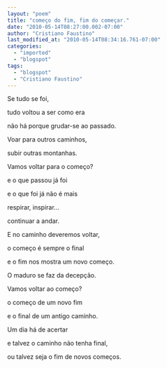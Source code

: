 ```yaml
---
layout: "poem"
title: "começo do fim, fim do começar."
date: "2010-05-14T08:27:00.002-07:00"
author: "Cristiano Faustino"
last_modified_at: "2010-05-14T08:34:16.761-07:00"
categories:
  - "imported"
  - "blogspot"
tags:
  - "blogspot"
  - "Cristiano Faustino"
---
```


Se tudo se foi, 

tudo voltou a ser como era

não há porque grudar-se ao passado.

Voar para outros caminhos,

subir outras montanhas.

Vamos voltar para o começo?

e o que passou já foi

e o que foi já não é mais

respirar, inspirar...

continuar a andar.

E no caminho deveremos voltar,

o começo é sempre o final

e o fim nos mostra um novo começo.

O maduro se faz da decepção.

Vamos voltar ao começo?

o começo de um novo fim

e o final de um antigo caminho.

Um dia há de acertar

e talvez o caminho não tenha final,

ou talvez seja o fim de novos começos.